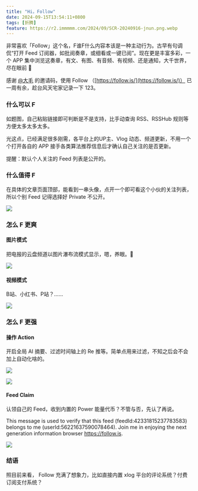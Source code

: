 ```yaml
---
title: "Hi，Follow"
date: 2024-09-15T13:54:11+0800
tags: [折腾]
feature: https://r2.immmmm.com/2024/09/SCR-20240916-jnun.png.webp
---
```


非常喜欢「Follow」这个名，F谁F什么内容本该是一种主动行为。古早有句调侃“打开 Feed 订阅器，如批阅奏章，或细看或一键已阅”。现在更是丰富多彩，一个 APP 集中浏览这奏章，有文、有图、有音频、有视频、还是通知，大千世界，尽在眼前 👀

<!--more-->

感谢 [@大毛](https://darmau.co) 的邀请码，使用 Follow （[https://follow.is/](https://follow.is/)） 已一周有余，趁台风天宅家记录一下 123。

### 什么可以 F

如题图，自己粘贴链接即可判断是不是支持，比手动查询 RSS、RSSHub 规则等方便太多太多太多。

光这点，已经满足很多刚需，各平台上的UP主、Vlog 动态、频道更新，不用一个个打开各自的 APP 接手各类算法推荐信息后才确认自己关注的是否更新。

提醒：默认个人关注的 Feed 列表是公开的。

### 什么值得 F

在具体的文章页面顶部，能看到一串头像，点开一个即可看这个小伙的关注列表，所以个别 Feed 记得选择好 Private 不公开。

![](https://r2.immmmm.com/2024/09/SCR-20240916-jwqg.jpeg.webp)

### 怎么 F 更爽

#### 图片模式

把电报的云盘频道以图片瀑布流模式显示，嗯，养眼。🤩

![](https://r2.immmmm.com/2024/09/SCR-20240915-mleq.jpeg.webp)

#### 视频模式

B站、小红书、P站？……

![](https://r2.immmmm.com/2024/09/SCR-20240916-khsn.jpeg.webp)

### 怎么 F 更强

#### 操作 Action

开启全局 AI 摘要、过滤时间轴上的 Re 推等。简单点用来过滤，不知之后会不会加上自动化啥的。

![](https://r2.immmmm.com/2024/09/SCR-20240916-lgto.jpeg.webp)

![](https://r2.immmmm.com/2024/09/SCR-20240916-lhfj.jpeg.webp)

#### Feed Claim 

认领自己的 Feed，收到内置的 Power 能量代币？不管与否，先认了再说。

This message is used to verify that this feed (feedId:42331815237783583) belongs to me (userId:56221637590078464). Join me in enjoying the next generation information browser https://follow.is.

![](https://r2.immmmm.com/2024/09/SCR-20240916-kdij.png.webp)

### 结语

照目前来看， Follow 充满了想象力，比如直接内置 xlog 平台的评论系统？付费订阅支付系统？